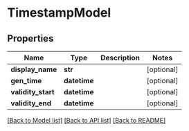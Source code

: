 # TimestampModel

## Properties
Name | Type | Description | Notes
------------ | ------------- | ------------- | -------------
**display_name** | **str** |  | [optional] 
**gen_time** | **datetime** |  | [optional] 
**validity_start** | **datetime** |  | [optional] 
**validity_end** | **datetime** |  | [optional] 

[[Back to Model list]](../README.md#documentation-for-models) [[Back to API list]](../README.md#documentation-for-api-endpoints) [[Back to README]](../README.md)

